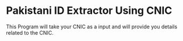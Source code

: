 # Pakistani ID Extractor Using CNIC
 This Program will take your CNIC as a input and will provide you details related to the CNIC.
